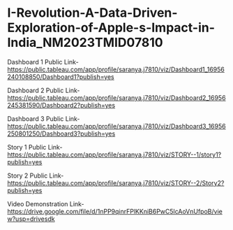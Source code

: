 # I-Revolution-A-Data-Driven-Exploration-of-Apple-s-Impact-in-India_NM2023TMID07810


Dashboard 1 Public Link-https://public.tableau.com/app/profile/saranya.j7810/viz/Dashboard1_16956240108850/Dashboard1?publish=yes

Dashboard 2 Public Link-https://public.tableau.com/app/profile/saranya.j7810/viz/Dashboard2_16956245381590/Dashboard2?publish=yes

Dashboard 3 Public Link-https://public.tableau.com/app/profile/saranya.j7810/viz/Dashboard3_16956250801250/Dashboard3?publish=yes

Story 1 Public Link-https://public.tableau.com/app/profile/saranya.j7810/viz/STORY--1/story1?publish=yes

Story 2 Public Link-https://public.tableau.com/app/profile/saranya.j7810/viz/STORY--2/Story2?publish=yes

Video Demonstration Link-https://drive.google.com/file/d/1nPP9qinrFPlKKniB6PwC5lcAoVnUfpoB/view?usp=drivesdk
